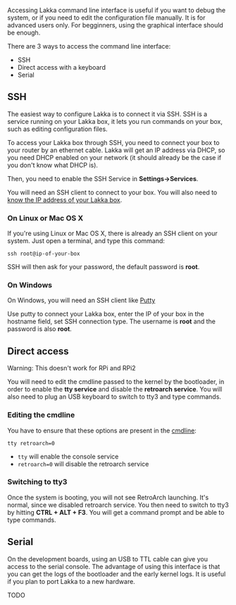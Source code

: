 Accessing Lakka command line interface is useful if you want to debug the system, or if you need to edit the configuration file manually. It is for advanced users only. For begginners, using the graphical interface should be enough.

There are 3 ways to access the command line interface:

 * SSH
 * Direct access with a keyboard
 * Serial

## SSH

The easiest way to configure Lakka is to connect it via SSH. SSH is a service running on your Lakka box, it lets you run commands on your box, such as editing configuration files.

To access your Lakka box through SSH, you need to connect your box to your router by an ethernet cable. Lakka will get an IP address via DHCP, so you need DHCP enabled on your network (it should already be the case if you don't know what DHCP is).

Then, you need to enable the SSH Service in **Settings->Services**.

You will need an SSH client to connect to your box. You will also need to [know the IP address of your Lakka box](Finding-the-IP-of-your-Lakka-box).

### On Linux or Mac OS X

If you're using Linux or Mac OS X, there is already an SSH client on your system. Just open a terminal, and type this command:

    ssh root@ip-of-your-box

SSH will then ask for your password, the default password is **root**.

### On Windows

On Windows, you will need an SSH client like [Putty](http://www.putty.org/)

Use putty to connect your Lakka box, enter the IP of your box in the hostname field, set SSH connection type. The username is **root** and the password is also **root**.

## Direct access

Warning: This doesn't work for RPi and RPi2

You will need to edit the cmdline passed to the kernel by the bootloader, in order to enable the **tty service** and disable the **retroarch service**. You will also need to plug an USB keyboard to switch to tty3 and type commands.

### Editing the cmdline

You have to ensure that these options are present in the [cmdline](The-bootloader):

    tty retroarch=0

 * `tty` will enable the console service
 * `retroarch=0` will disable the retroarch service

### Switching to tty3

Once the system is booting, you will not see RetroArch launching. It's normal, since we disabled retroarch service. You then need to switch to tty3 by hitting **CTRL + ALT + F3**. You will get a command prompt and be able to type commands.

## Serial

On the development boards, using an USB to TTL cable can give you access to the serial console. The advantage of using this interface is that you can get the logs of the bootloader and the early kernel logs. It is useful if you plan to port Lakka to a new hardware.

TODO
